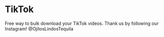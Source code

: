 # TikTok
Free way to bulk download your TikTok videos. Thank us by following our Instagram! @OjitosLindosTequila
